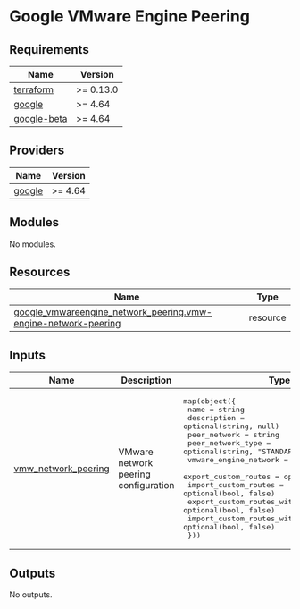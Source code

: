 
# Google VMware Engine Peering

<!-- BEGIN_TF_DOCS -->
## Requirements

| Name | Version |
|------|---------|
| <a name="requirement_terraform"></a> [terraform](#requirement\_terraform) | >= 0.13.0 |
| <a name="requirement_google"></a> [google](#requirement\_google) | >= 4.64 |
| <a name="requirement_google-beta"></a> [google-beta](#requirement\_google-beta) | >= 4.64 |

## Providers

| Name | Version |
|------|---------|
| <a name="provider_google"></a> [google](#provider\_google) | >= 4.64 |

## Modules

No modules.

## Resources

| Name | Type |
|------|------|
| [google_vmwareengine_network_peering.vmw-engine-network-peering](https://registry.terraform.io/providers/hashicorp/google/latest/docs/resources/vmwareengine_network_peering) | resource |

## Inputs

| Name | Description | Type | Default | Required |
|------|-------------|------|---------|:--------:|
| <a name="input_vmw_network_peering"></a> [vmw\_network\_peering](#input\_vmw\_network\_peering) | VMware network peering configuration | <pre>map(object({<br>    name                                = string<br>    description                         = optional(string, null)<br>    peer_network                        = string<br>    peer_network_type                   = optional(string, "STANDARD")<br>    vmware_engine_network               = string<br>    export_custom_routes                = optional(bool, false)<br>    import_custom_routes                = optional(bool, false)<br>    export_custom_routes_with_public_ip = optional(bool, false)<br>    import_custom_routes_with_public_ip = optional(bool, false)<br>  }))</pre> | `{}` | no |

## Outputs

No outputs.
<!-- END_TF_DOCS -->